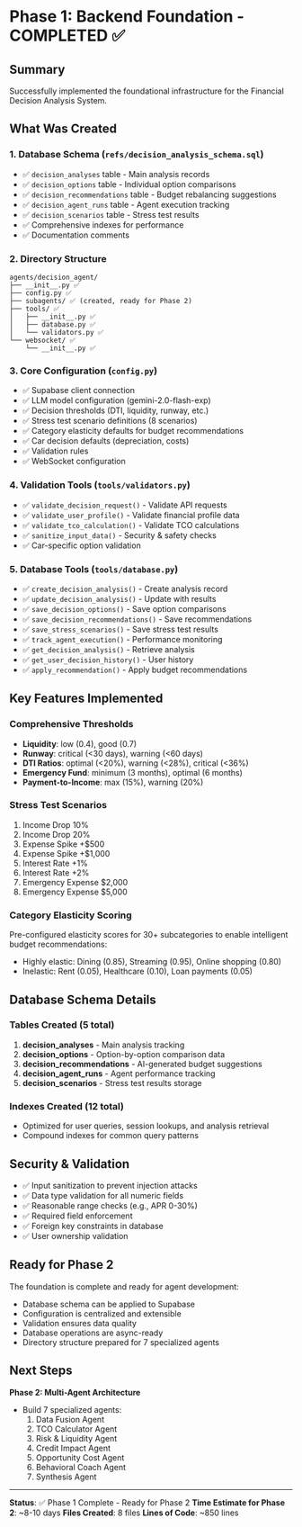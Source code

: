 # Phase 1: Backend Foundation - COMPLETED ✅

## Summary

Successfully implemented the foundational infrastructure for the Financial Decision Analysis System.

## What Was Created

### 1. Database Schema (`refs/decision_analysis_schema.sql`)

- ✅ `decision_analyses` table - Main analysis records
- ✅ `decision_options` table - Individual option comparisons
- ✅ `decision_recommendations` table - Budget rebalancing suggestions
- ✅ `decision_agent_runs` table - Agent execution tracking
- ✅ `decision_scenarios` table - Stress test results
- ✅ Comprehensive indexes for performance
- ✅ Documentation comments

### 2. Directory Structure

```
agents/decision_agent/
├── __init__.py ✅
├── config.py ✅
├── subagents/ ✅ (created, ready for Phase 2)
├── tools/ ✅
│   ├── __init__.py ✅
│   ├── database.py ✅
│   └── validators.py ✅
└── websocket/ ✅
    └── __init__.py ✅
```

### 3. Core Configuration (`config.py`)

- ✅ Supabase client connection
- ✅ LLM model configuration (gemini-2.0-flash-exp)
- ✅ Decision thresholds (DTI, liquidity, runway, etc.)
- ✅ Stress test scenario definitions (8 scenarios)
- ✅ Category elasticity defaults for budget recommendations
- ✅ Car decision defaults (depreciation, costs)
- ✅ Validation rules
- ✅ WebSocket configuration

### 4. Validation Tools (`tools/validators.py`)

- ✅ `validate_decision_request()` - Validate API requests
- ✅ `validate_user_profile()` - Validate financial profile data
- ✅ `validate_tco_calculation()` - Validate TCO calculations
- ✅ `sanitize_input_data()` - Security & safety checks
- ✅ Car-specific option validation

### 5. Database Tools (`tools/database.py`)

- ✅ `create_decision_analysis()` - Create analysis record
- ✅ `update_decision_analysis()` - Update with results
- ✅ `save_decision_options()` - Save option comparisons
- ✅ `save_decision_recommendations()` - Save recommendations
- ✅ `save_stress_scenarios()` - Save stress test results
- ✅ `track_agent_execution()` - Performance monitoring
- ✅ `get_decision_analysis()` - Retrieve analysis
- ✅ `get_user_decision_history()` - User history
- ✅ `apply_recommendation()` - Apply budget recommendations

## Key Features Implemented

### Comprehensive Thresholds

- **Liquidity**: low (0.4), good (0.7)
- **Runway**: critical (<30 days), warning (<60 days)
- **DTI Ratios**: optimal (<20%), warning (<28%), critical (<36%)
- **Emergency Fund**: minimum (3 months), optimal (6 months)
- **Payment-to-Income**: max (15%), warning (20%)

### Stress Test Scenarios

1. Income Drop 10%
2. Income Drop 20%
3. Expense Spike +$500
4. Expense Spike +$1,000
5. Interest Rate +1%
6. Interest Rate +2%
7. Emergency Expense $2,000
8. Emergency Expense $5,000

### Category Elasticity Scoring

Pre-configured elasticity scores for 30+ subcategories to enable intelligent budget recommendations:

- Highly elastic: Dining (0.85), Streaming (0.95), Online shopping (0.80)
- Inelastic: Rent (0.05), Healthcare (0.10), Loan payments (0.05)

## Database Schema Details

### Tables Created (5 total)

1. **decision_analyses** - Main analysis tracking
2. **decision_options** - Option-by-option comparison data
3. **decision_recommendations** - AI-generated budget suggestions
4. **decision_agent_runs** - Agent performance tracking
5. **decision_scenarios** - Stress test results storage

### Indexes Created (12 total)

- Optimized for user queries, session lookups, and analysis retrieval
- Compound indexes for common query patterns

## Security & Validation

- ✅ Input sanitization to prevent injection attacks
- ✅ Data type validation for all numeric fields
- ✅ Reasonable range checks (e.g., APR 0-30%)
- ✅ Required field enforcement
- ✅ Foreign key constraints in database
- ✅ User ownership validation

## Ready for Phase 2

The foundation is complete and ready for agent development:

- Database schema can be applied to Supabase
- Configuration is centralized and extensible
- Validation ensures data quality
- Database operations are async-ready
- Directory structure prepared for 7 specialized agents

## Next Steps

**Phase 2: Multi-Agent Architecture**

- Build 7 specialized agents:
  1. Data Fusion Agent
  2. TCO Calculator Agent
  3. Risk & Liquidity Agent
  4. Credit Impact Agent
  5. Opportunity Cost Agent
  6. Behavioral Coach Agent
  7. Synthesis Agent

---

**Status**: ✅ Phase 1 Complete - Ready for Phase 2
**Time Estimate for Phase 2**: ~8-10 days
**Files Created**: 8 files
**Lines of Code**: ~850 lines
